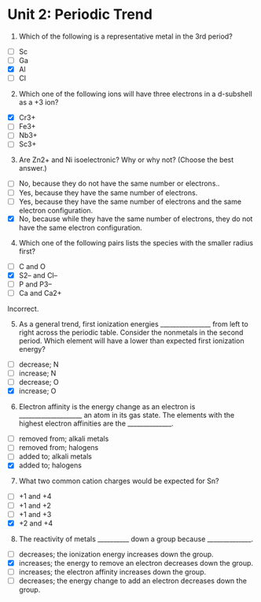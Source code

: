 # Unit 2: Periodic Trend

1. Which of the following is a representative metal in the 3rd period?

- [ ] Sc
- [ ] Ga
- [x] Al
- [ ] Cl

2. Which one of the following ions will have three electrons in a d-subshell as a +3 ion?

- [x] Cr3+
- [ ] Fe3+
- [ ] Nb3+
- [ ] Sc3+

3. Are Zn2+ and Ni isoelectronic? Why or why not? (Choose the best answer.)

- [ ] No, because they do not have the same number or electrons..
- [ ] Yes, because they have the same number of electrons.
- [ ] Yes, because they have the same number of electrons and the same electron configuration.
- [x] No, because while they have the same number of electrons, they do not have the same electron configuration.

4. Which one of the following pairs lists the species with the smaller radius first?

- [ ] C and O
- [x] S2– and Cl–
- [ ] P and P3–
- [ ] Ca and Ca2+

Incorrect.

5. As a general trend, first ionization energies ________________ from left to right across the periodic table. Consider the nonmetals in the second period. Which element will have a lower than expected first ionization energy?

- [ ] decrease; N
- [ ] increase; N
- [ ] decrease; O
- [x] increase; O

6. Electron affinity is the energy change as an electron is ____________________ an atom in its gas state. The elements with the highest electron affinities are the ______________.

- [ ] removed from; alkali metals
- [ ] removed from; halogens
- [ ] added to; alkali metals
- [x] added to; halogens

7. What two common cation charges would be expected for Sn?

- [ ] +1 and +4
- [ ] +1 and +2
- [ ] +1 and +3
- [x] +2 and +4

8. The reactivity of metals __________ down a group because ______________.

- [ ] decreases; the ionization energy increases down the group.
- [x] increases; the energy to remove an electron decreases down the group.
- [ ] increases; the electron affinity increases down the group.
- [ ] decreases; the energy change to add an electron decreases down the group.
